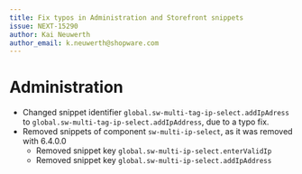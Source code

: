 ```yaml
---
title: Fix typos in Administration and Storefront snippets
issue: NEXT-15290
author: Kai Neuwerth
author_email: k.neuwerth@shopware.com
---
```

# Administration
* Changed snippet identifier `global.sw-multi-tag-ip-select.addIpAdress` to `global.sw-multi-tag-ip-select.addIpAddress`, due to a typo fix.
* Removed snippets of component `sw-multi-ip-select`, as it was removed with 6.4.0.0
    * Removed snippet key `global.sw-multi-ip-select.enterValidIp`
    * Removed snippet key `global.sw-multi-ip-select.addIpAddress`
